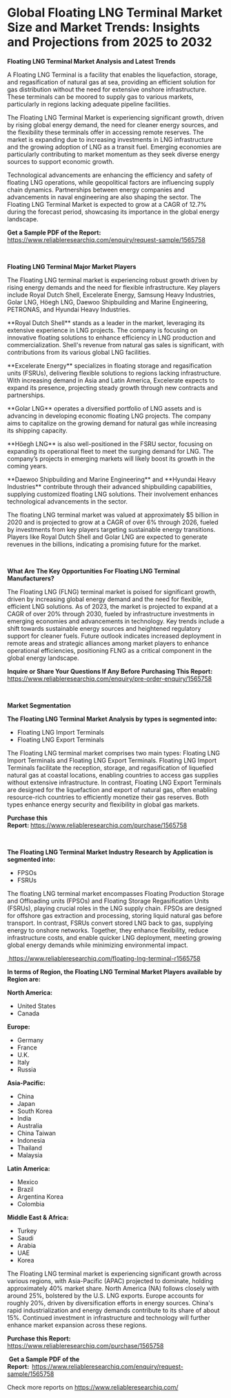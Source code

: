 <p><h1>Global Floating LNG Terminal Market Size and Market Trends: Insights and Projections from 2025 to 2032</h1></p><p><strong>Floating LNG Terminal Market Analysis and Latest Trends</strong></p>
<p><p>A Floating LNG Terminal is a facility that enables the liquefaction, storage, and regasification of natural gas at sea, providing an efficient solution for gas distribution without the need for extensive onshore infrastructure. These terminals can be moored to supply gas to various markets, particularly in regions lacking adequate pipeline facilities. </p><p>The Floating LNG Terminal Market is experiencing significant growth, driven by rising global energy demand, the need for cleaner energy sources, and the flexibility these terminals offer in accessing remote reserves. The market is expanding due to increasing investments in LNG infrastructure and the growing adoption of LNG as a transit fuel. Emerging economies are particularly contributing to market momentum as they seek diverse energy sources to support economic growth. </p><p>Technological advancements are enhancing the efficiency and safety of floating LNG operations, while geopolitical factors are influencing supply chain dynamics. Partnerships between energy companies and advancements in naval engineering are also shaping the sector. The Floating LNG Terminal Market is expected to grow at a CAGR of 12.7% during the forecast period, showcasing its importance in the global energy landscape.</p></p>
<p><strong>Get a Sample PDF of the Report:&nbsp;</strong> <a href="https://www.reliableresearchiq.com/enquiry/request-sample/1565758?utm_campaign=2463&utm_medium=2&utm_source=Github&utm_content=ia&utm_term=07042025&utm_id=floating-lng-terminal">https://www.reliableresearchiq.com/enquiry/request-sample/1565758</a></p>
<p>&nbsp;</p>
<p><strong>Floating LNG Terminal Major Market Players</strong></p>
<p><p>The Floating LNG terminal market is experiencing robust growth driven by rising energy demands and the need for flexible infrastructure. Key players include Royal Dutch Shell, Excelerate Energy, Samsung Heavy Industries, Golar LNG, Höegh LNG, Daewoo Shipbuilding and Marine Engineering, PETRONAS, and Hyundai Heavy Industries.</p><p>**Royal Dutch Shell** stands as a leader in the market, leveraging its extensive experience in LNG projects. The company is focusing on innovative floating solutions to enhance efficiency in LNG production and commercialization. Shell's revenue from natural gas sales is significant, with contributions from its various global LNG facilities.</p><p>**Excelerate Energy** specializes in floating storage and regasification units (FSRUs), delivering flexible solutions to regions lacking infrastructure. With increasing demand in Asia and Latin America, Excelerate expects to expand its presence, projecting steady growth through new contracts and partnerships.</p><p>**Golar LNG** operates a diversified portfolio of LNG assets and is advancing in developing economic floating LNG projects. The company aims to capitalize on the growing demand for natural gas while increasing its shipping capacity.</p><p>**Höegh LNG** is also well-positioned in the FSRU sector, focusing on expanding its operational fleet to meet the surging demand for LNG. The company’s projects in emerging markets will likely boost its growth in the coming years.</p><p>**Daewoo Shipbuilding and Marine Engineering** and **Hyundai Heavy Industries** contribute through their advanced shipbuilding capabilities, supplying customized floating LNG solutions. Their involvement enhances technological advancements in the sector.</p><p>The floating LNG terminal market was valued at approximately $5 billion in 2020 and is projected to grow at a CAGR of over 6% through 2026, fueled by investments from key players targeting sustainable energy transitions. Players like Royal Dutch Shell and Golar LNG are expected to generate revenues in the billions, indicating a promising future for the market.</p></p>
<p>&nbsp;</p>
<p><strong>What Are The Key Opportunities For Floating LNG Terminal Manufacturers?</strong></p>
<p><p>The Floating LNG (FLNG) terminal market is poised for significant growth, driven by increasing global energy demand and the need for flexible, efficient LNG solutions. As of 2023, the market is projected to expand at a CAGR of over 20% through 2030, fueled by infrastructure investments in emerging economies and advancements in technology. Key trends include a shift towards sustainable energy sources and heightened regulatory support for cleaner fuels. Future outlook indicates increased deployment in remote areas and strategic alliances among market players to enhance operational efficiencies, positioning FLNG as a critical component in the global energy landscape.</p></p>
<p><strong>Inquire or Share Your Questions If Any Before Purchasing This Report:</strong> <a href="https://www.reliableresearchiq.com/enquiry/pre-order-enquiry/1565758?utm_campaign=2463&utm_medium=2&utm_source=Github&utm_content=ia&utm_term=07042025&utm_id=floating-lng-terminal">https://www.reliableresearchiq.com/enquiry/pre-order-enquiry/1565758</a></p>
<p>&nbsp;</p>
<p><strong>Market Segmentation</strong></p>
<p><strong>The Floating LNG Terminal Market Analysis by types is segmented into:</strong></p>
<p><ul><li>Floating LNG Import Terminals</li><li>Floating LNG Export Terminals</li></ul></p>
<p><p>The Floating LNG terminal market comprises two main types: Floating LNG Import Terminals and Floating LNG Export Terminals. Floating LNG Import Terminals facilitate the reception, storage, and regasification of liquefied natural gas at coastal locations, enabling countries to access gas supplies without extensive infrastructure. In contrast, Floating LNG Export Terminals are designed for the liquefaction and export of natural gas, often enabling resource-rich countries to efficiently monetize their gas reserves. Both types enhance energy security and flexibility in global gas markets.</p></p>
<p><strong>Purchase this Report:&nbsp;</strong><a href="https://www.reliableresearchiq.com/purchase/1565758?utm_campaign=2463&utm_medium=2&utm_source=Github&utm_content=ia&utm_term=07042025&utm_id=floating-lng-terminal">https://www.reliableresearchiq.com/purchase/1565758</a></p>
<p>&nbsp;</p>
<p><strong>The Floating LNG Terminal Market Industry Research by Application is segmented into:</strong></p>
<p><ul><li>FPSOs</li><li>FSRUs</li></ul></p>
<p><p>The floating LNG terminal market encompasses Floating Production Storage and Offloading units (FPSOs) and Floating Storage Regasification Units (FSRUs), playing crucial roles in the LNG supply chain. FPSOs are designed for offshore gas extraction and processing, storing liquid natural gas before transport. In contrast, FSRUs convert stored LNG back to gas, supplying energy to onshore networks. Together, they enhance flexibility, reduce infrastructure costs, and enable quicker LNG deployment, meeting growing global energy demands while minimizing environmental impact.</p></p>
<p><a href="https://www.reliableresearchiq.com/floating-lng-terminal-r1565758?utm_campaign=2463&utm_medium=2&utm_source=Github&utm_content=ia&utm_term=07042025&utm_id=floating-lng-terminal">&nbsp;https://www.reliableresearchiq.com/floating-lng-terminal-r1565758</a></p>
<p><strong>In terms of Region, the Floating LNG Terminal Market Players available by Region are:</strong></p>
<p>
    <p> <strong> North America: </strong>
        <ul>
            <li>United States</li>
            <li>Canada</li>
        </ul>
        </p> 
    <p> <strong> Europe: </strong>
        <ul>
            <li>Germany</li>
            <li>France</li>
            <li>U.K.</li>
            <li>Italy</li>
            <li>Russia</li>
        </ul>
        </p> 
    <p> <strong> Asia-Pacific: </strong>
        <ul>
            <li>China</li>
            <li>Japan</li>
            <li>South Korea</li>
            <li>India</li>
            <li>Australia</li>
            <li>China Taiwan</li>
            <li>Indonesia</li>
            <li>Thailand</li>
            <li>Malaysia</li>
        </ul>
        </p> 
    <p> <strong> Latin America: </strong>
        <ul>
            <li>Mexico</li>
            <li>Brazil</li>
            <li>Argentina Korea</li>
            <li>Colombia</li>
        </ul>
        </p> 
    <p> <strong> Middle East & Africa: </strong>
        <ul>
            <li>Turkey</li>
            <li>Saudi</li>
            <li>Arabia</li>
            <li>UAE</li>
            <li>Korea</li>
        </ul>
    </p>
    </p>
<p><p>The Floating LNG terminal market is experiencing significant growth across various regions, with Asia-Pacific (APAC) projected to dominate, holding approximately 40% market share. North America (NA) follows closely with around 25%, bolstered by the U.S. LNG exports. Europe accounts for roughly 20%, driven by diversification efforts in energy sources. China's rapid industrialization and energy demands contribute to its share of about 15%. Continued investment in infrastructure and technology will further enhance market expansion across these regions.</p></p>
<p><strong>Purchase this Report: </strong><a href="https://www.reliableresearchiq.com/purchase/1565758?utm_campaign=2463&utm_medium=2&utm_source=Github&utm_content=ia&utm_term=07042025&utm_id=floating-lng-terminal">https://www.reliableresearchiq.com/purchase/1565758</a></p>
<p>&nbsp;<strong>Get a Sample PDF of the Report:&nbsp;&nbsp;</strong><a href="https://www.reliableresearchiq.com/enquiry/request-sample/1565758?utm_campaign=2463&utm_medium=2&utm_source=Github&utm_content=ia&utm_term=07042025&utm_id=floating-lng-terminal">https://www.reliableresearchiq.com/enquiry/request-sample/1565758</a></p>
<p><strong></strong></p>
<p>Check more reports on <a href="https://www.reliableresearchiq.com/?utm_campaign=2463&utm_medium=2&utm_source=Github&utm_content=ia&utm_term=07042025&utm_id=floating-lng-terminal">https://www.reliableresearchiq.com/</a></p>